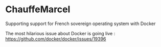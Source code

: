 # ChauffeMarcel
Supporting support for French sovereign operating system with Docker

The most hilarious issue about Docker is going live : https://github.com/docker/docker/issues/19396
